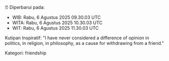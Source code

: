 ⏰ Diperbarui pada:
- WIB: Rabu, 6 Agustus 2025 09.30.03 UTC
- WITA: Rabu, 6 Agustus 2025 10.30.03 UTC
- WIT: Rabu, 6 Agustus 2025 11.30.03 UTC

Kutipan Inspiratif:
"I have never considered a difference of opinion in politics, in religion, in philosophy, as a cause for withdrawing from a friend."


Kategori: friendship

